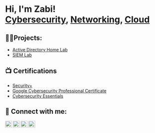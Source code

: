 <h1>Hi, I'm Zabi! <br/><a href="https://github.com/joshmadakor1">Cybersecurity</a>, <a href="https://www.linkedin.com/in/joshmadakor/">Networking</a>, <a href="https://www.youtube.com/c/joshmadakor">Cloud</a></h1>

<h2>👨‍💻Projects:</h2>


  - [Active Directory Home Lab](https://github.com/joshmadakor1/Algorithms-Practice)
  - [SIEM Lab](https://github.com/joshmadakor1/Algorithms-Practice)


<h2>📺 Certifications </h2>

- [Security+](https://www.youtube.com/watch?v=a83ASGn_V_s)
- [Google Cybersecurity Professional Certificate](https://www.youtube.com/watch?v=N-L9hklSlNk)
- [Cybersecurity Essentials](https://www.youtube.com/watch?v=OfvdQeh79s0)

<h2> 🤳 Connect with me:</h2>

[<img align="left" alt="JoshMadakor | YouTube" width="22px" src="https://cdn.jsdelivr.net/npm/simple-icons@v3/icons/youtube.svg" />][youtube]
[<img align="left" alt="JoshMadakor | Twitter" width="22px" src="https://cdn.jsdelivr.net/npm/simple-icons@v3/icons/twitter.svg" />][twitter]
[<img align="left" alt="JoshMadakor | LinkedIn" width="22px" src="https://cdn.jsdelivr.net/npm/simple-icons@v3/icons/linkedin.svg" />][linkedin]
[<img align="left" alt="JoshMadakor | Instagram" width="22px" src="https://cdn.jsdelivr.net/npm/simple-icons@v3/icons/instagram.svg" />][instagram]

[twitter]: https://twitter.com/joshmadakor
[youtube]: https://www.youtube.com/c/joshmadakor
[instagram]: https://www.instagram.com/joshmadakor/
[linkedin]: https://linkedin.com/in/joshmadakor

<!--
**joshmadakor1/joshmadakor1** is a ✨ _special_ ✨ repository because its `README.md` (this file) appears on your GitHub profile.

Here are some ideas to get you started:

- 🔭 I’m currently working on ...
- 🌱 I’m currently learning ...
- 👯 I’m looking to collaborate on ...
- 🤔 I’m looking for help with ...
- 💬 Ask me about ...
- 📫 How to reach me: ...
- 😄 Pronouns: ...
- ⚡ Fun fact: ...
-->
